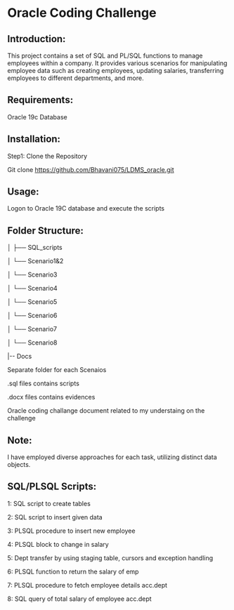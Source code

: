 # Oracle Coding Challenge

## Introduction:

This project contains a set of SQL and PL/SQL functions to manage employees within a company. It provides various
scenarios for manipulating employee data such as creating employees, updating salaries, transferring employees
to different departments, and more.

## Requirements:

Oracle 19c Database

## Installation:

Step1: Clone the Repository

Git clone https://github.com/Bhavani075/LDMS_oracle.git

## Usage:

Logon to Oracle 19C database and execute the scripts

## Folder Structure:

│
├── SQL_scripts

│ └── Scenario1&2

│ └── Scenario3

│ └── Scenario4

│ └── Scenario5

│ └── Scenario6

│ └── Scenario7

│ └── Scenario8

|-- Docs

Separate folder for each Scenaios

.sql files contains scripts

.docx files contains evidences 

Oracle coding challange document related to my understaing on the challenge

## Note:

I have employed diverse approaches for each task, utilizing distinct data objects.

## SQL/PLSQL Scripts:

1: SQL script to create tables

2: SQL script to insert given data

3: PLSQL procedure to insert new employee

4: PLSQL block to change in salary

5: Dept transfer by using staging table, cursors and exception handling

6: PLSQL function to return the salary of emp

7: PLSQL procedure to fetch employee details acc.dept

8: SQL query of total salary of employee acc.dept

